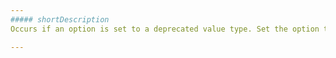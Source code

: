 ```yaml
---
##### shortDescription
Occurs if an option is set to a deprecated value type. Set the option to the type of value suggested in the warning message.

---
```

